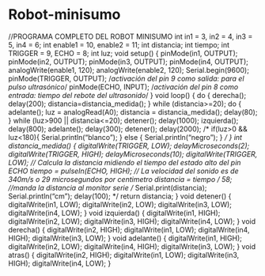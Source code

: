 # Robot-minisumo
//PROGRAMA COMPLETO DEL ROBOT MINISUMO
int in1 = 3, in2 = 4, in3 = 5, in4 = 6;
int enable1 = 10, enable2 = 11;
int distancia;
int tiempo;
int TRIGGER = 9, ECHO = 8;
int luz;
void setup()
{
pinMode(in1, OUTPUT);
pinMode(in2, OUTPUT);
pinMode(in3, OUTPUT);
pinMode(in4, OUTPUT);
analogWrite(enable1, 120);
analogWrite(enable2, 120);
Serial.begin(9600);
pinMode(TRIGGER, OUTPUT); /*activación del pin 9 como salida: para el pulso ultrasónico*/
pinMode(ECHO, INPUT); /*activación del pin 8 como entrada: tiempo del rebote del ultrasonido*/
}
void loop()
{
do {
derecha();
delay(200);
distancia=distancia_medida();
} while (distancia>=20);
do {
adelante();
luz = analogRead(A0);
distancia = distancia_medida();
delay(80);
} while (luz>900 || distancia<=20);
detener();
delay(1000);
izquierda();
delay(800);
adelante();
delay(300);
detener();
delay(2000);
/*
if(luz>0 && luz<180){
Serial.println(“blanco”);
}
else {
Serial.println(“negro”);
}
*/
}
int distancia_medida() {
digitalWrite(TRIGGER, LOW);
delayMicroseconds(2);
digitalWrite(TRIGGER, HIGH);
delayMicroseconds(10);
digitalWrite(TRIGGER, LOW);
// Calcula la distancia midiendo el tiempo del estado alto del pin ECHO
tiempo = pulseIn(ECHO, HIGH);
// La velocidad del sonido es de 340m/s o 29 microsegundos por centimetro
distancia = tiempo / 58;
//manda la distancia al monitor serie
/*
Serial.print(distancia);
Serial.println(“cm”);
delay(100);
*/
return distancia;
}
void detener() {
digitalWrite(in1, LOW);
digitalWrite(in2, LOW);
digitalWrite(in3, LOW);
digitalWrite(in4, LOW);
}
void izquierda() {
digitalWrite(in1, HIGH);
digitalWrite(in2, LOW);
digitalWrite(in3, HIGH);
digitalWrite(in4, LOW);
}
void derecha() {
digitalWrite(in2, HIGH);
digitalWrite(in1, LOW);
digitalWrite(in4, HIGH);
digitalWrite(in3, LOW);
}
void adelante() {
digitalWrite(in1, HIGH);
digitalWrite(in2, LOW);
digitalWrite(in4, HIGH);
digitalWrite(in3, LOW);
}
void atras() {
digitalWrite(in2, HIGH);
digitalWrite(in1, LOW);
digitalWrite(in3, HIGH);
digitalWrite(in4, LOW);
}
